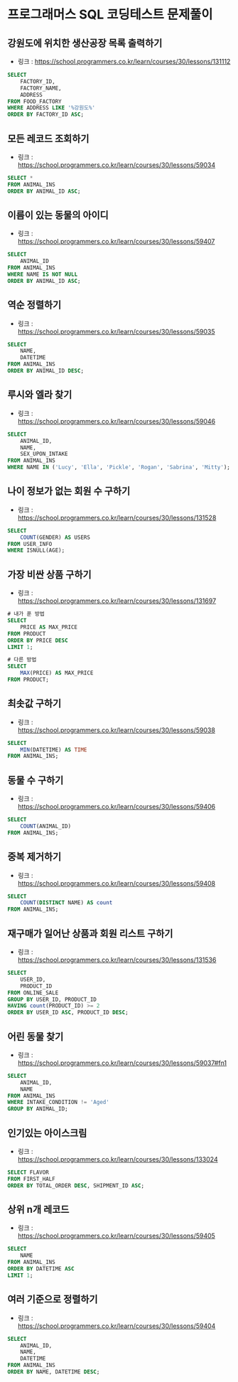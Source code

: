 # 프로그래머스 SQL 코딩테스트 문제풀이

## 강원도에 위치한 생산공장 목록 출력하기

-   링크 : https://school.programmers.co.kr/learn/courses/30/lessons/131112

```sql
SELECT 
    FACTORY_ID,
    FACTORY_NAME,
    ADDRESS
FROM FOOD_FACTORY
WHERE ADDRESS LIKE '%강원도%'
ORDER BY FACTORY_ID ASC;
```


## 모든 레코드 조회하기

- 링크 : https://school.programmers.co.kr/learn/courses/30/lessons/59034

```sql
SELECT *
FROM ANIMAL_INS
ORDER BY ANIMAL_ID ASC;
```


## 이름이 있는 동물의 아이디

- 링크 : https://school.programmers.co.kr/learn/courses/30/lessons/59407

```sql
SELECT 
    ANIMAL_ID
FROM ANIMAL_INS
WHERE NAME IS NOT NULL
ORDER BY ANIMAL_ID ASC;
```


## 역순 정렬하기

- 링크 : https://school.programmers.co.kr/learn/courses/30/lessons/59035

```sql
SELECT 
    NAME,
    DATETIME
FROM ANIMAL_INS
ORDER BY ANIMAL_ID DESC;
```


## 루시와 엘라 찾기

- 링크 : https://school.programmers.co.kr/learn/courses/30/lessons/59046

```sql
SELECT 
    ANIMAL_ID,
    NAME,
    SEX_UPON_INTAKE
FROM ANIMAL_INS
WHERE NAME IN ('Lucy', 'Ella', 'Pickle', 'Rogan', 'Sabrina', 'Mitty');
```


## 나이 정보가 없는 회원 수 구하기

- 링크 : https://school.programmers.co.kr/learn/courses/30/lessons/131528

```sql
SELECT
    COUNT(GENDER) AS USERS
FROM USER_INFO
WHERE ISNULL(AGE);
```


## 가장 비싼 상품 구하기

- 링크 : https://school.programmers.co.kr/learn/courses/30/lessons/131697

```sql
# 내가 푼 방법
SELECT 
    PRICE AS MAX_PRICE
FROM PRODUCT
ORDER BY PRICE DESC
LIMIT 1;

# 다른 방법
SELECT 
    MAX(PRICE) AS MAX_PRICE
FROM PRODUCT;
```


## 최솟값 구하기

- 링크 : https://school.programmers.co.kr/learn/courses/30/lessons/59038

```sql
SELECT 
    MIN(DATETIME) AS TIME
FROM ANIMAL_INS;
```


## 동물 수 구하기

- 링크 : https://school.programmers.co.kr/learn/courses/30/lessons/59406

```sql
SELECT
    COUNT(ANIMAL_ID)
FROM ANIMAL_INS;
```


## 중복 제거하기

- 링크 : https://school.programmers.co.kr/learn/courses/30/lessons/59408

```sql
SELECT
    COUNT(DISTINCT NAME) AS count
FROM ANIMAL_INS;
```


## 재구매가 일어난 상품과 회원 리스트 구하기

- 링크 : https://school.programmers.co.kr/learn/courses/30/lessons/131536

```sql
SELECT 
    USER_ID, 
    PRODUCT_ID
FROM ONLINE_SALE  
GROUP BY USER_ID, PRODUCT_ID
HAVING count(PRODUCT_ID) >= 2
ORDER BY USER_ID ASC, PRODUCT_ID DESC;
```


## 어린 동물 찾기

- 링크 : https://school.programmers.co.kr/learn/courses/30/lessons/59037#fn1

```sql
SELECT 
    ANIMAL_ID,
    NAME
FROM ANIMAL_INS
WHERE INTAKE_CONDITION != 'Aged'
GROUP BY ANIMAL_ID;
```


## 인기있는 아이스크림

- 링크 : https://school.programmers.co.kr/learn/courses/30/lessons/133024

```sql
SELECT FLAVOR
FROM FIRST_HALF
ORDER BY TOTAL_ORDER DESC, SHIPMENT_ID ASC;
```


## 상위 n개 레코드

- 링크 : https://school.programmers.co.kr/learn/courses/30/lessons/59405

```sql
SELECT 
    NAME
FROM ANIMAL_INS
ORDER BY DATETIME ASC
LIMIT 1;
```


## 여러 기준으로 정렬하기

- 링크 : https://school.programmers.co.kr/learn/courses/30/lessons/59404

```sql
SELECT 
    ANIMAL_ID,
    NAME,
    DATETIME
FROM ANIMAL_INS
ORDER BY NAME, DATETIME DESC;
```
